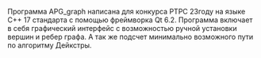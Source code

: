 Программа APG_graph написана для конкурса РТРС 23году на языке С++ 17 стандарта с помощью фреймворка Qt 6.2.
Программа включает в себя графический интерфейс с возможностью ручной установки вершин и ребер графа.
А так же подсчет минимально возможного пути по алгоритму Дейкстры.

